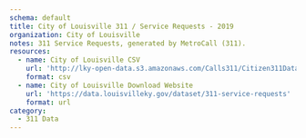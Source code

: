 ```yaml
---
schema: default
title: City of Louisville 311 / Service Requests - 2019
organization: City of Louisville
notes: 311 Service Requests, generated by MetroCall (311).
resources:
  - name: City of Louisville CSV
    url: 'http://lky-open-data.s3.amazonaws.com/Calls311/Citizen311Data_STD.csv'
    format: csv
  - name: City of Louisville Download Website
    url: 'https://data.louisvilleky.gov/dataset/311-service-requests'
    format: url
category:
  - 311 Data
---
```

